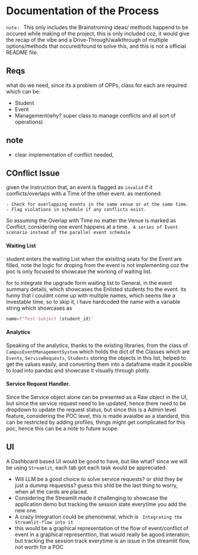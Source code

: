 # Documentation of the Process
`note: ` This only includes the Brainstroming ideas/ methods happend to be occured while making of the project, this is only included coz, it would give the recap of the vibe and a Drive-Through/walkthrough of multiple options/methods that occured/found to solve this, and this is not a official README file.
## Reqs
what do we need, since its a problem of OPPs, class for each are required which can be:
- Student
- Event
- Management(why? super class to manage conflicts and all sort of operations)

## note
 - clear implementation of conflict needed,
## COnflict Issue
given the Instruction that, an event is flagged as `invalid` if it conflicts/overlaps with a Time of the other event.
as mentioned:
```
- Check for overlapping events in the same venue or at the same time. 
- Flag violations in schedule if any conflicts exist. 
```

So assuming the Overlap with Time no matter the Venue is marked as Conflict, considering one event happens at a time.
` A series of Event scenario instead of the parallel event schedule`

#### Waiting List
student enters the waiting List when the exisiting seats for the Event are filled,
note the logic for droping from the event is not implementing coz the poc is only focused to showcase the working of waiting list.

for to integrate the upgrade form waiting list to General, in the event summary details, which showcases the Enlisted students fro the event. its funny that i couldnt come up with multiple names, which seems like a Investable time, so to skip it, i have hardcoded the name with a variable string which showcases as
```python
name=f"Test Subject {student_id}"
```

#### Analytics
Speaking of the analytics, thanks to the existing libraries, from the class of `CampusEventManagementSystem` which holds the dict of the Classes which are `Events`, `ServiceRequests`, `Students` storing the objects in this list, helped to get the values easily, and converting them into a dataframe made it possible to load into pandas and showcase it visually through plotly.

#### Service Request Handler.

Since the Service object alone can be presented as a Raw object in the UI, but since the service request need to be updated, hence there need to be dropdown to update the request status, but since this is a Admin level feature, considering the POC level, this is made avaialbe as a standard, this can be restricted by adding profiles, things might get complicated for this poc, hence this can be a note to future scope.

## UI
A Dashboard based UI would be good to have, but like what?
since we will be using `Streamlit`, each tab got each task would be appreciated.
- Will LLM be a good choice to solve service requests? or shld they be just a dummp requestss? guess this shld be the last thing to worry, when all the cards are placed.
- Considering the Streamlit made it challenging to showcase the application demo but tracking the session state everytime you add the new one.
- A crazy Integration could be phenomenal, which is ` Integrating the Streamlit-flow into it`
- this would be a graphical representation of the flow of event/conflict of event in a graphical representtion, that would really be agood interation, but tracking the session track everytime is an issue in the streamlit flow, not worth for a POC

